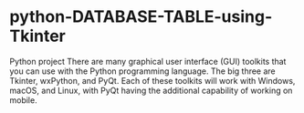# python-DATABASE-TABLE-using-Tkinter
Python project
There are many graphical user interface (GUI) toolkits that you can use with the Python programming language. The big three are Tkinter, wxPython, and PyQt. Each of these toolkits will work with Windows, macOS, and Linux, with PyQt having the additional capability of working on mobile.
